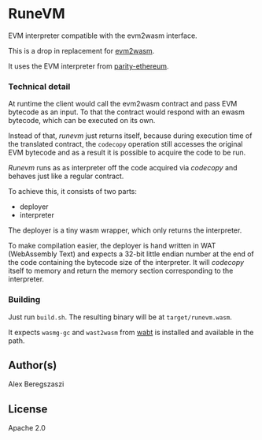 # RuneVM

EVM interpreter compatible with the evm2wasm interface.

This is a drop in replacement for [evm2wasm](https://github.com/ewasm/evm2wasm).

It uses the EVM interpreter from [parity-ethereum](https://github.com/paritytech/parity-ethereum/).

### Technical detail

At runtime the client would call the evm2wasm contract and pass EVM bytecode as an input.
To that the contract would respond with an ewasm bytecode, which can be executed on its own.

Instead of that, *runevm* just returns itself, because during execution time of the translated
contract, the `codecopy` operation still accesses the original EVM bytecode and as a result it
is possible to acquire the code to be run.

*Runevm* runs as as interpreter off the code acquired via *codecopy* and behaves just like a
regular contract.

To achieve this, it consists of two parts:
- deployer
- interpreter

The deployer is a tiny wasm wrapper, which only returns the interpreter.

To make compilation easier, the deployer is hand written in WAT (WebAssembly Text) and
expects a 32-bit little endian number at the end of the code containing the bytecode size
of the interpreter. It will *codecopy* itself to memory and return the memory section
corresponding to the interpreter.

### Building

Just run `build.sh`. The resulting binary will be at `target/runevm.wasm`.

It expects `wasmg-gc` and `wast2wasm` from [wabt](https://github.com/webassembly/wabt)
is installed and available in the path.

## Author(s)

Alex Beregszaszi

## License

Apache 2.0
